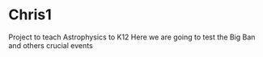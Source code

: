 # Chris1
Project to teach Astrophysics to K12
Here we are going to test the Big Ban and others crucial events
